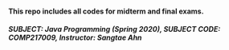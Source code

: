 #### This repo includes all codes for midterm and final exams. 
##### SUBJECT: Java Programming (Spring 2020), SUBJECT CODE: COMP217009, Instructor: Sangtae Ahn
